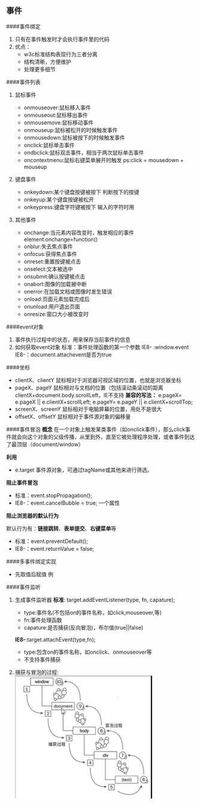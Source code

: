 事件
---
####事件绑定

1. 只有在事件触发时才会执行事件里的代码
2. 优点：
    + w3c标准结构表现行为三者分离
    + 结构清晰，方便维护
    + 处理更多细节


####事件列表 
1. 鼠标事件
    * onmouseover:鼠标移入事件
    * onmouseout:鼠标移出事件
    * onmousemove:鼠标移动事件
    * onmouseup:鼠标被松开的时候触发事件
    * onmousedown:鼠标被按下的时候触发事件
    * onclick:鼠标单击事件
    * ondbclick:鼠标双击事件，相当于两次鼠标单击事件
    * oncontextmenu:鼠标右键菜单展开时触发
    ps:click = mousedown + mouseup

2. 键盘事件
    * onkeydown:某个键盘按键被按下 判断按下的按键
    * onkeyup:某个键盘按键被松开
    * onkeypress:键盘字符键被按下 输入的字符时用
3. 其他事件
    * onchange:当元素内容改变时，触发相应的事件
        element.onchange=function()
    * onblur:失去焦点事件
    * onfocus:获得焦点事件
    * onreset:重置按键被点击
    * onselect:文本被选中
    * onsubmit:确认按键被点击
    * onabort:图像的加载被中断
    * onerror:在加载文档或图像时发生错误
    * onload:页面元素加载完成后
    * onunload:用户退出页面
    * onresize:窗口大小被改变时


####event对象
1. 事件执行过程中的状态，用来保存当前事件的信息
2. 如何获取event对象
    标准：事件处理函数的第一个参数
    IE8-    :window.event
    IE8-：document.attachevent是否为true

####坐标
+ clientX、clientY  鼠标相对于浏览器可视区域的位置，也就是浏览器坐标
+ pageX、pageY 鼠标相对与文档的位置（包括滚动条滚动的距离   
    clientX+document.body.scrollLeft，IE不支持
    **兼容的写法：**
    e.pageX= e.pageX || e.clientX+scrollLeft;
    e.pageY= e.pageY || e.clientX+scrollTop;
+ screenX、screenY 鼠标相对于电脑屏幕的位置，用处不是很大
+ offsetX、offsetY 鼠标相对于事件源对象的偏移量


####事件冒泡
**概念**
    在一个对象上触发某类事件（如onclick事件），那么click事件就会向这个对象的父级传播，从里到外，直至它被处理程序处理，或者事件到达了最顶层（document/window）

**利用**

+ e.target 事件源对象，可通过tagName或其他来进行筛选。
 
**阻止事件冒泡**

+ 标准：event.stopPropagation();
+ IE8-：event.cancelBubble = true; 一个属性 

**阻止浏览器的默认行为**

默认行为有：**链接跳转**、**表单提交**、**右键菜单**等
+ 标准：event.preventDefault();
+ IE8-：event.returnValue = false;

####多事件绑定实现
+ 先取值后赋值
    例 


####事件监听
1. 生成事件监听器
   **标准**: target.addEventListener(type, fn, capature);

    + type:事件名(不包括on的事件名称，如click,mouseover,等)
    + fn:事件处理函数
    + capature:是否捕获(反向冒泡)，布尔值(true||false)

    **IE8-**:target.attachEvent(type,fn);

    + type:包含on的事件名称，如onclick、onmouseover等
    + 不支持事件捕获

2. 捕获与冒泡的过程:
    ![冒泡与捕获](冒泡与捕获.png)
    
   


